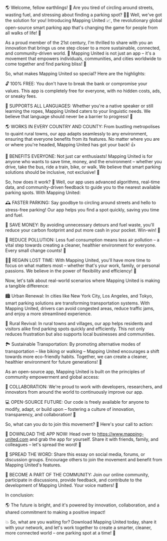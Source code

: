🌎 Welcome, fellow earthlings! 👋 Are you tired of circling around streets, wasting fuel, and stressing about finding a parking spot? 🚗💸 Well, we've got the solution for you! Introducing Mapping United 📈, the revolutionary global open-source smart parking app that's changing the game for people from all walks of life! 🌟

As a proud member of the 21st century, I'm thrilled to share with you an innovation that brings us one step closer to a more sustainable, connected, and community-driven world. 🌈 Mapping United is not just an app – it's a movement that empowers individuals, communities, and cities worldwide to come together and find parking bliss! 🎉

So, what makes Mapping United so special? Here are the highlights:

🔓 100% FREE: You don't have to break the bank or compromise your values. This app is completely free for everyone, with no hidden costs, ads, or sneaky fees.

💬 SUPPORTS ALL LANGUAGES: Whether you're a native speaker or still learning the ropes, Mapping United caters to your linguistic needs. We believe that language should never be a barrier to progress! 🌈

🌎 WORKS IN EVERY COUNTRY AND COUNTY: From bustling metropolises to quaint rural towns, our app adapts seamlessly to any environment, ensuring that everyone benefits from its features. No matter where you are or where you're headed, Mapping United has got your back! 👍

🤝 BENEFITS EVERYONE: Not just car enthusiasts! Mapping United is for anyone who wants to save time, money, and the environment – whether you drive, take the bus, ride a train, bike, or walk. We believe that smart parking solutions should be inclusive, not exclusive! 🌈

So, how does it work? 🤔 Well, our app uses advanced algorithms, real-time data, and community-driven feedback to guide you to the nearest available parking spots. With Mapping United:

🕰️ FASTER PARKING: Say goodbye to circling around streets and hello to stress-free parking! Our app helps you find a spot quickly, saving you time and fuel.

💸 SAVE MONEY: By avoiding unnecessary detours and fuel waste, you'll reduce your carbon footprint and put more cash in your pocket. Win-win! 🎉

🌱 REDUCE POLLUTION: Less fuel consumption means less air pollution – a vital step towards creating a cleaner, healthier environment for everyone. Every small change counts! 🌟

💆‍♀️ REGAIN LOST TIME: With Mapping United, you'll have more time to focus on what matters most – whether that's your work, family, or personal passions. We believe in the power of flexibility and efficiency! 💪

Now, let's talk about real-world scenarios where Mapping United is making a tangible difference:

🏙️ Urban Renewal: In cities like New York City, Los Angeles, and Tokyo, smart parking solutions are transforming transportation systems. With Mapping United, drivers can avoid congested areas, reduce traffic jams, and enjoy a more streamlined experience.

🌳 Rural Revival: In rural towns and villages, our app helps residents and visitors alike find parking spots quickly and efficiently. This not only reduces frustration but also supports local businesses and communities.

🏞️ Sustainable Transportation: By promoting alternative modes of transportation – like biking or walking – Mapping United encourages a shift towards more eco-friendly habits. Together, we can create a cleaner, healthier environment for future generations! 🌟

As an open-source app, Mapping United is built on the principles of community empowerment and global access:

🤝 COLLABORATION: We're proud to work with developers, researchers, and innovators from around the world to continuously improve our app.

💻 OPEN-SOURCE FUTURE: Our code is freely available for anyone to modify, adapt, or build upon – fostering a culture of innovation, transparency, and collaboration! 🌈

So, what can you do to join this movement? 🤔 Here's your call to action:

📲 DOWNLOAD THE APP NOW: Head over to https://www.mapping-united.com and grab the app for yourself. Share it with friends, family, and colleagues – let's spread the word! 🎉

💬 SPREAD THE WORD: Share this essay on social media, forums, or discussion groups. Encourage others to join the movement and benefit from Mapping United's features.

🌟 BECOME A PART OF THE COMMUNITY: Join our online community, participate in discussions, provide feedback, and contribute to the development of Mapping United. Your voice matters! 💬

In conclusion:

🌎 The future is bright, and it's powered by innovation, collaboration, and a shared commitment to making a positive impact!

💥 So, what are you waiting for? Download Mapping United today, share it with your network, and let's work together to create a smarter, cleaner, more connected world – one parking spot at a time! 🚀